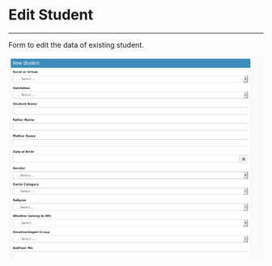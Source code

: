# Edit Student 
----

Form to edit the data of existing student.

![Edit Student](newstudent.png "Edit Student")

